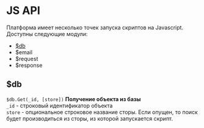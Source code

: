 # JS API

Платформа имеет несколько точек запуска скриптов на Javascript.
Доступны следующие модули:
* [$db](#db)
* $email
* $request
* $response


## $db<a name="db"></a>

```$db.Get(_id, [store])```  **Получение объекта из базы**  
```_id``` - строковый идентификатор объекта  
```store``` - опциональное строковое название сторы. Если опущен, то поиск будет производиться из сторы, из которой запускается скрипт.



